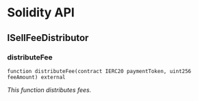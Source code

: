 # Solidity API

## ISellFeeDistributor

### distributeFee

```solidity
function distributeFee(contract IERC20 paymentToken, uint256 feeAmount) external
```

_This function distributes fees._

